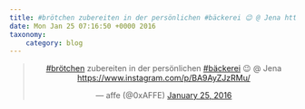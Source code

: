 ```yaml
---
title: #brötchen zubereiten in der persönlichen #bäckerei 😉 @ Jena https://www.instagram.com/p/BA9AyZJzRMu/
date: Mon Jan 25 07:16:50 +0000 2016
taxonomy:
    category: blog
---
```

<blockquote class="twitter-tweet" align="center" width="350"><p lang="de" dir="ltr"><a href="https://twitter.com/hashtag/br%C3%B6tchen?src=hash">#brötchen</a> zubereiten in der persönlichen <a href="https://twitter.com/hashtag/b%C3%A4ckerei?src=hash">#bäckerei</a> 😉 @ Jena <a href="https://www.instagram.com/p/BA9AyZJzRMu/">https://www.instagram.com/p/BA9AyZJzRMu/</a></p>&mdash; affe (@0xAFFE) <a href="https://twitter.com/0xAFFE/status/691520085337337856">January 25, 2016</a></blockquote>
